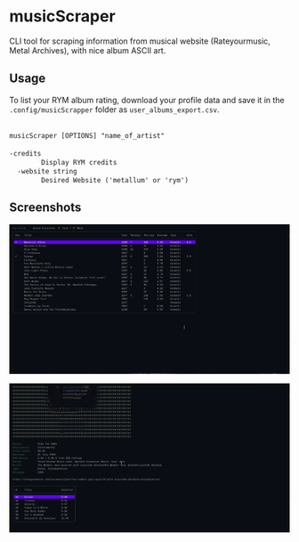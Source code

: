 # musicScraper

CLI tool for scraping information from musical website (Rateyourmusic, Metal
Archives), with nice album ASCII art.

## Usage

To list your RYM album rating, download your profile data and save it in the
`.config/musicScrapper` folder as `user_albums_export.csv`.

```shell

musicScraper [OPTIONS] "name_of_artist"

-credits
        Display RYM credits
  -website string
        Desired Website ('metallum' or 'rym')
```

## Screenshots

![1](./images/1688463493.png)

![2](./images/1688464348.png)
